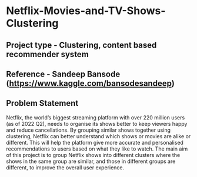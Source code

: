 # Netflix-Movies-and-TV-Shows-Clustering

## Project type - Clustering, content based recommender system
## Reference - Sandeep Bansode (https://www.kaggle.com/bansodesandeep)

## Problem Statement
Netflix, the world’s biggest streaming platform with over 220 million users (as of 2022 Q2), needs to organise its shows better to keep viewers happy and reduce cancellations. By grouping similar shows together using clustering, Netflix can better understand which shows or movies are alike or different. This will help the platform give more accurate and personalised recommendations to users based on what they like to watch. The main aim of this project is to group Netflix shows into different clusters where the shows in the same group are similar, and those in different groups are different, to improve the overall user experience.
